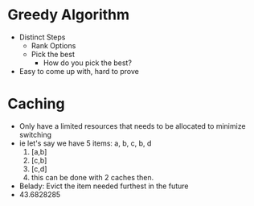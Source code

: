 # Greedy Algorithm
* Distinct Steps
	* Rank Options
	* Pick the best
		* How do you pick the best?
* Easy to come up with, hard to prove

# Caching
* Only have a limited resources that needs to be allocated to minimize switching
* ie let's say we have 5 items: a, b, c, b, d
	1. [a,b]
	2. [c,b]
	3. [c,d]
	4. this can be done with 2 caches then.
* Belady: Evict the item needed furthest in the future
* 43.6828285

